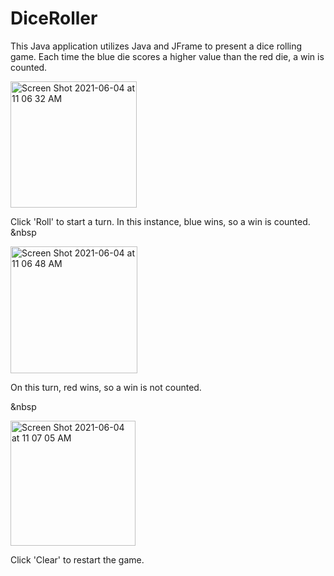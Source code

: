 # DiceRoller

This Java application utilizes Java and JFrame to present a dice rolling game. Each time the blue die scores a higher value than the red die, a win is counted.

<img width="202" alt="Screen Shot 2021-06-04 at 11 06 32 AM" src="https://user-images.githubusercontent.com/79879438/120823485-7ad25a80-c525-11eb-987c-5259e6fb51a3.png">

Click 'Roll' to start a turn. In this instance, blue wins, so a win is counted.
&nbsp  

<img width="203" alt="Screen Shot 2021-06-04 at 11 06 48 AM" src="https://user-images.githubusercontent.com/79879438/120823636-9f2e3700-c525-11eb-850c-56aba30a75f3.png">

On this turn, red wins, so a win is not counted.

&nbsp  


<img width="200" alt="Screen Shot 2021-06-04 at 11 07 05 AM" src="https://user-images.githubusercontent.com/79879438/120823717-b3723400-c525-11eb-8f0b-d3c2cf65337b.png">

Click 'Clear' to restart the game.
